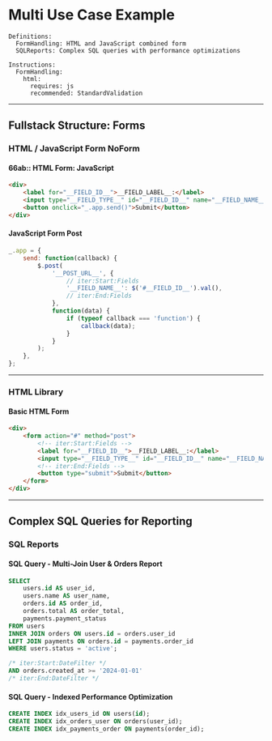# Multi Use Case Example

```MetaConfig
Definitions:
  FormHandling: HTML and JavaScript combined form
  SQLReports: Complex SQL queries with performance optimizations

Instructions:
  FormHandling:
    html:
      requires: js
      recommended: StandardValidation
```

---

## Fullstack Structure: Forms

### HTML / JavaScript Form NoForm

#### 66ab:: HTML Form: JavaScript

```html
<div>
    <label for="__FIELD_ID__">__FIELD_LABEL__:</label>
    <input type="__FIELD_TYPE__" id="__FIELD_ID__" name="__FIELD_NAME__" value="__FIELD_VALUE__">
    <button onclick="_.app.send()">Submit</button>
</div>
```

#### JavaScript Form Post

```js
_.app = {
    send: function(callback) { 
        $.post(
            '__POST_URL__', {
                // iter:Start:Fields
                '__FIELD_NAME__': $('#__FIELD_ID__').val(),
                // iter:End:Fields
            },
            function(data) {
                if (typeof callback === 'function') {
                    callback(data);
                }
            }
        );
    },
};
```

---

### HTML Library

#### Basic HTML Form

```html
<div>
    <form action="#" method="post">
        <!-- iter:Start:Fields -->
        <label for="__FIELD_ID__">__FIELD_LABEL__:</label>
        <input type="__FIELD_TYPE__" id="__FIELD_ID__" name="__FIELD_NAME__" value="__FIELD_VALUE__">
        <!-- iter:End:Fields -->
        <button type="submit">Submit</button>
    </form>
</div>
```

---

## Complex SQL Queries for Reporting

### SQL Reports

#### SQL Query - Multi-Join User & Orders Report

```sql
SELECT 
    users.id AS user_id, 
    users.name AS user_name, 
    orders.id AS order_id, 
    orders.total AS order_total, 
    payments.payment_status 
FROM users
INNER JOIN orders ON users.id = orders.user_id
LEFT JOIN payments ON orders.id = payments.order_id
WHERE users.status = 'active';

/* iter:Start:DateFilter */
AND orders.created_at >= '2024-01-01'
/* iter:End:DateFilter */
```

#### SQL Query - Indexed Performance Optimization

```sql
CREATE INDEX idx_users_id ON users(id);
CREATE INDEX idx_orders_user ON orders(user_id);
CREATE INDEX idx_payments_order ON payments(order_id);
```
